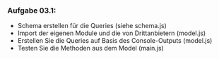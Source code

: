 ### Aufgabe 03.1:
* Schema erstellen für die Queries (siehe schema.js)
* Import der eigenen Module und die von Drittanbietern (model.js)
* Erstellen Sie die Queries auf Basis des Console-Outputs (model.js)
* Testen Sie die Methoden aus dem Model (main.js)
